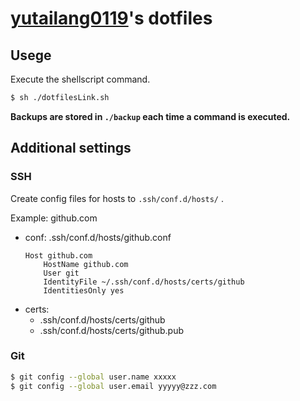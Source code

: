 # [yutailang0119](https://github.com/yutailang0119)'s dotfiles

## Usege

Execute the shellscript command.

```bash
$ sh ./dotfilesLink.sh
```

**Backups are stored in `./backup` each time a command is executed.**

## Additional settings

### SSH

Create config files for hosts to `.ssh/conf.d/hosts/` .

Example: github.com
- conf: .ssh/conf.d/hosts/github.conf
    ```
    Host github.com
        HostName github.com
        User git
        IdentityFile ~/.ssh/conf.d/hosts/certs/github
        IdentitiesOnly yes
    ```
- certs:
    - .ssh/conf.d/hosts/certs/github
    - .ssh/conf.d/hosts/certs/github.pub

### Git

```bash
$ git config --global user.name xxxxx
$ git config --global user.email yyyyy@zzz.com
```
